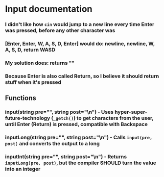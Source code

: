 # Input documentation
### I didn't like how `cin` would jump to a new line every time Enter was pressed, before any other character was
### [Enter, Enter, W, A, S, D, Enter] would do: newline, newline, W, A, S, D, return WASD
### My solution does: returns ""
### Because Enter is also called Return, so I believe it should return stuff when it's pressed
## Functions
### input(string pre="", string post="\n") - Uses hyper-super-future-technology (`_getch()`) to get characters from the user, until Enter (Return) is pressed, compatible with Backspace
### inputLong(string pre="", string post="\n") - Calls `input(pre, post)` and converts the output to a long
### inputInt(string pre="", string post="\n") - Returns `inputLong(pre, post)`, but the compiler SHOULD turn the value into an integer
